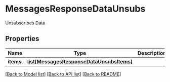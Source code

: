 # MessagesResponseDataUnsubs

Unsubscribes Data
## Properties
Name | Type | Description | Notes
------------ | ------------- | ------------- | -------------
**items** | [**list[MessagesResponseDataUnsubsItems]**](MessagesResponseDataUnsubsItems.md) |  | [optional] 

[[Back to Model list]](../README.md#documentation-for-models) [[Back to API list]](../README.md#documentation-for-api-endpoints) [[Back to README]](../README.md)



